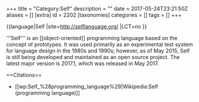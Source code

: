 +++
title = "Category:Self"
description = ""
date = 2017-05-24T23:21:50Z
aliases = []
[extra]
id = 2202
[taxonomies]
categories = []
tags = []
+++

{{language|Self
|site=http://selflanguage.org/
|LCT=no
}}

'''Self''' is an [[object-oriented]] programming language based on the concept of prototypes. It was used primarily as an experimental test system for language design in the 1980s and 1990s; however, as of May 2015, Self is still being developed and maintained as an open source project. The latest major version is 2017.1, which was released in May 2017.

==Citations==
* [[wp:Self_%28programming_language%29|Wikipedia:Self (programming language)]]
